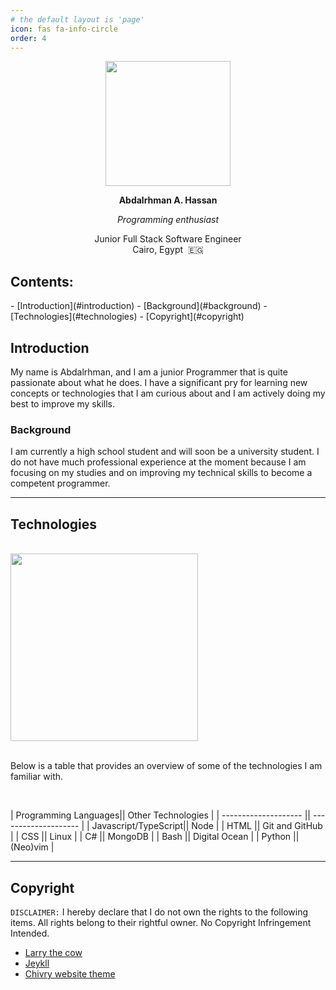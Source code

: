 ```yaml
---
# the default layout is 'page'
icon: fas fa-info-circle
order: 4
---
```


<div class="profile-picture"  align="center">
  <img src="https://pbs.twimg.com/profile_images/1631662554383523841/6paHJgAu_400x400.png"  height="200px"/>
  <p class="no-print"></p>
  <div>
    <p align="center"><b>Abdalrhman A. Hassan</b></p>
    <p align="center" class="no-site"><i>Programming enthusiast</i></p>
    <p align="center">Junior Full Stack Software Engineer<br>Cairo, Egypt &nbsp;🇪🇬</p>
  </div>
</div>

<h2>Contents: </h2>
- [Introduction](#introduction)
  - [Background](#background)
- [Technologies](#technologies)
- [Copyright](#copyright)

## Introduction

My name is Abdalrhman, and I am a junior Programmer that is quite passionate about what he does. I have a significant pry for learning new concepts or technologies that I am curious about and I am actively doing my best to improve my skills.

### Background

I am currently a high school student and will soon be a university student. I do not have much professional experience at the moment because I am focusing on my studies and on improving my technical skills to become a competent programmer.


------------------------------------------------


## Technologies

<div>
  <br>
  <img src="https://github.com/windwp/windline.nvim/wiki/screenshot/mutli_filetype.gif" width="300px" class="gopher-image">
  <br>
</div>

<br>

Below is a table that provides an overview of some of the technologies I am familiar with.

<br>

| Programming Languages|| Other Technologies   |
| -------------------- || -------------------- |
| Javascript/TypeScript|| Node                 |
| HTML                 || Git and GitHub       |
| CSS                  || Linux                |
| C#                   || MongoDB              |
| Bash                 || Digital Ocean        |
| Python               || (Neo)vim             |


------------------------------------------------


## Copyright

`DISCLAIMER:` I hereby declare that I do not own the rights to the following items. All rights belong to their rightful owner. No Copyright Infringement Intended.


- [Larry the cow](https://wiki.gentoo.org/wiki/File:Larry-the-cow-full.svg)
- [Jeykll](https://jekyllrb.com/)
- [Chivry website theme](https://github.com/cotes2020/jekyll-theme-chirpy)
